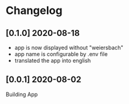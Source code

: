 # Changelog

## [0.1.0] 2020-08-18
- app is now displayed without "weiersbach"
- app name is configurable by .env file
- translated the app into english

## [0.0.1] 2020-08-02
Building App

